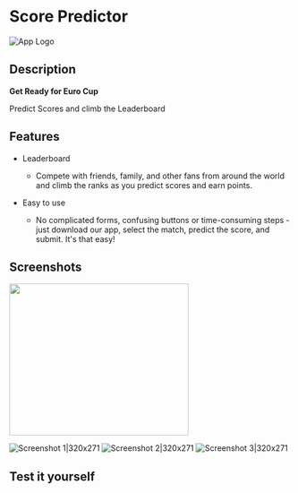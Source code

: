 # Score Predictor

![App Logo](https://firebasestorage.googleapis.com/v0/b/the-score-predictor.appspot.com/o/logo.png?alt=media&token=23bd910d-9168-497c-885e-d12b4ee02c58&_gl=1*6pci7z*_ga*MTY0NzE1NjYyMi4xNjk3NDAyNjM1*_ga_CW55HF8NVT*MTY5NzQwMjYzNS4xLjEuMTY5NzQwMjgwMC40MC4wLjA.)


## Description
**Get Ready for Euro Cup**

Predict Scores and climb the Leaderboard

## Features

- Leaderboard 
  
  - Compete with friends, family, and other fans from around the world and climb the ranks as you predict scores and earn points.

- Easy to use
  
  - No complicated forms, confusing buttons or time-consuming steps - just download our app, select the match, predict the score, and submit. It's that easy!

## Screenshots

<img src="https://firebasestorage.googleapis.com/v0/b/the-score-predictor.appspot.com/o/image1.png?alt=media&token=50854592-c4c6-49cb-8f8f-642ab443380c&_gl=1*1otmca5*_ga*MTY0NzE1NjYyMi4xNjk3NDAyNjM1*_ga_CW55HF8NVT*MTY5NzQwMjYzNS4xLjEuMTY5NzQwMjk3MS42MC4wLjA." width="320" height="271">

![Screenshot 1|320x271](https://firebasestorage.googleapis.com/v0/b/the-score-predictor.appspot.com/o/image1.png?alt=media&token=50854592-c4c6-49cb-8f8f-642ab443380c&_gl=1*1otmca5*_ga*MTY0NzE1NjYyMi4xNjk3NDAyNjM1*_ga_CW55HF8NVT*MTY5NzQwMjYzNS4xLjEuMTY5NzQwMjk3MS42MC4wLjA.)
![Screenshot 2|320x271](https://firebasestorage.googleapis.com/v0/b/the-score-predictor.appspot.com/o/image2.png?alt=media&token=65c2a298-a029-4de0-8e63-2d230d7ccee9&_gl=1*1iklhl2*_ga*MTY0NzE1NjYyMi4xNjk3NDAyNjM1*_ga_CW55HF8NVT*MTY5NzQwMjYzNS4xLjEuMTY5NzQwMjk3My41OC4wLjA.)
![Screenshot 3|320x271](https://firebasestorage.googleapis.com/v0/b/the-score-predictor.appspot.com/o/image3.png?alt=media&token=c2c69df0-c02f-46ce-9dc9-92a0c9bd41bc&_gl=1*v6n549*_ga*MTY0NzE1NjYyMi4xNjk3NDAyNjM1*_ga_CW55HF8NVT*MTY5NzQwMjYzNS4xLjEuMTY5NzQwMjk3NS41Ni4wLjA.)

## Test it yourself


